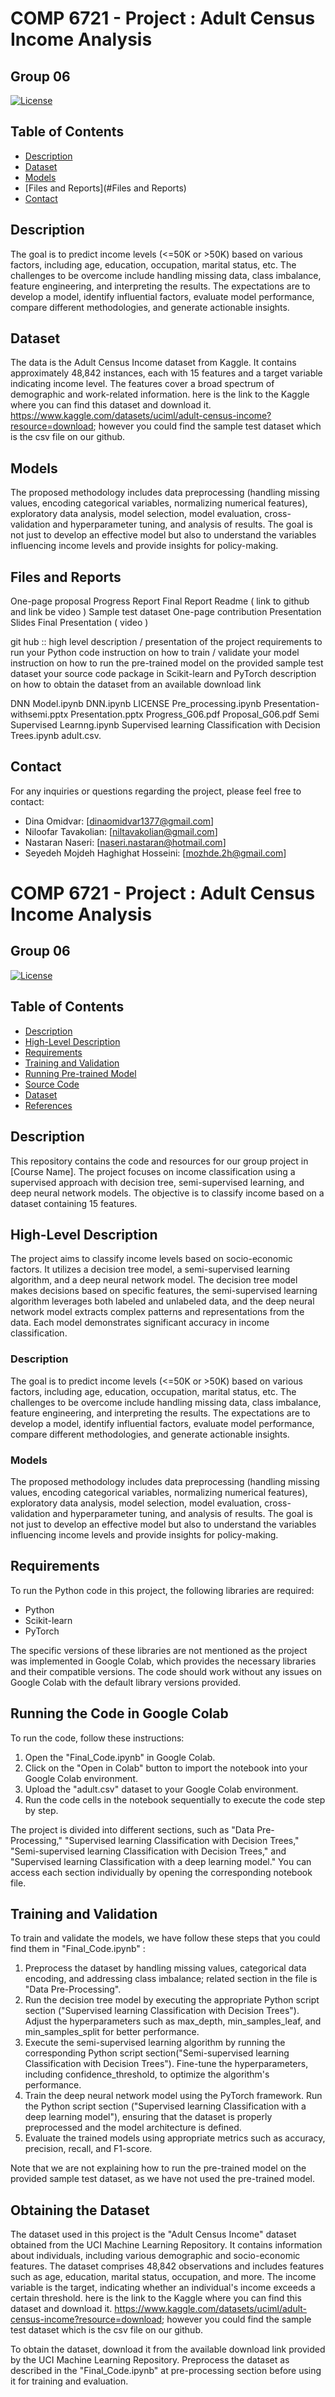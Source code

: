 # COMP 6721 - Project : Adult Census Income Analysis
## Group 06 

[![License](https://img.shields.io/badge/License-MIT-blue.svg)](https://opensource.org/licenses/MIT)

## Table of Contents

- [Description](#description)
- [Dataset](#dataset)
- [Models](#models)
- [Files and Reports](#Files and Reports)
- [Contact](#contact)

## Description

The goal is to predict income levels (<=50K or >50K) based on various factors, including age, education, occupation, marital status, etc. 
The challenges to be overcome include handling missing data, class imbalance, feature engineering, and interpreting the results. 
The expectations are to develop a model, identify influential factors, evaluate model performance, compare different methodologies, and generate actionable insights.


## Dataset
The data is the Adult Census Income dataset from Kaggle. It contains approximately 48,842 instances, each with 15 features and a target variable indicating income level. 
The features cover a broad spectrum of demographic and work-related information. here is the link to the Kaggle where you can find this dataset and download it. https://www.kaggle.com/datasets/uciml/adult-census-income?resource=download; however you could find the sample test dataset which is the csv file on our github. 


## Models
The proposed methodology includes data preprocessing (handling missing values, encoding categorical variables, normalizing numerical features), exploratory data analysis, 
model selection, model evaluation, cross-validation and hyperparameter tuning, and analysis of results.
The goal is not just to develop an effective model but also to understand the variables influencing income levels and provide insights for policy-making.


## Files and Reports
One-page proposal 
Progress Report 
Final Report 
Readme ( link to github and link be video ) 
Sample test dataset
One-page contribution
Presentation Slides
Final Presentation ( video ) 

git hub :: high level description / presentation of the project 
requirements to run your Python code 
instruction on how to train / validate your model 
instruction on how to run the pre-trained model on the provided sample test dataset 
your source code package in Scikit-learn and PyTorch 
description on how to obtain the dataset from an available download link 







DNN Model.ipynb
DNN.ipynb
LICENSE
Pre_processing.ipynb
Presentation-withsemi.pptx
Presentation.pptx
Progress_G06.pdf
Proposal_G06.pdf
Semi Supervised Learnng.ipynb
Supervised learning Classification with Decision Trees.ipynb
adult.csv.



## Contact

For any inquiries or questions regarding the project, please feel free to contact:

- Dina Omidvar: [dinaomidvar1377@gmail.com]
- Niloofar Tavakolian: [niltavakolian@gmail.com]
- Nastaran Naseri: [naseri.nastaran@hotmail.com]
- Seyedeh Mojdeh Haghighat Hosseini: [mozhde.2h@gmail.com]








# COMP 6721 - Project : Adult Census Income Analysis
## Group 06 

[![License](https://img.shields.io/badge/License-MIT-blue.svg)](https://opensource.org/licenses/MIT)

## Table of Contents

- [Description](#description)
- [High-Level Description](#high-level-description)
- [Requirements](#requirements)
- [Training and Validation](#training-and-validation)
- [Running Pre-trained Model](#running-pre-trained-model)
- [Source Code](#source-code)
- [Dataset](#dataset)
- [References](#references)

## Description

This repository contains the code and resources for our group project in [Course Name]. The project focuses on income classification using a supervised approach with decision tree, semi-supervised learning, and deep neural network models. The objective is to classify income based on a dataset containing 15 features.

## High-Level Description

The project aims to classify income levels based on socio-economic factors. It utilizes a decision tree model, a semi-supervised learning algorithm, and a deep neural network model. The decision tree model makes decisions based on specific features, the semi-supervised learning algorithm leverages both labeled and unlabeled data, and the deep neural network model extracts complex patterns and representations from the data. Each model demonstrates significant accuracy in income classification.
### Description

The goal is to predict income levels (<=50K or >50K) based on various factors, including age, education, occupation, marital status, etc. 
The challenges to be overcome include handling missing data, class imbalance, feature engineering, and interpreting the results. 
The expectations are to develop a model, identify influential factors, evaluate model performance, compare different methodologies, and generate actionable insights.




### Models
The proposed methodology includes data preprocessing (handling missing values, encoding categorical variables, normalizing numerical features), exploratory data analysis, 
model selection, model evaluation, cross-validation and hyperparameter tuning, and analysis of results.
The goal is not just to develop an effective model but also to understand the variables influencing income levels and provide insights for policy-making.


## Requirements

To run the Python code in this project, the following libraries are required:
- Python 
- Scikit-learn 
- PyTorch 

The specific versions of these libraries are not mentioned as the project was implemented in Google Colab, which provides the necessary libraries and their compatible versions. The code should work without any issues on Google Colab with the default library versions provided.


## Running the Code in Google Colab
To run the code, follow these instructions:
1. Open the "Final_Code.ipynb" in Google Colab.
2. Click on the "Open in Colab" button to import the notebook into your Google Colab environment.
3. Upload the "adult.csv" dataset to your Google Colab environment.
4. Run the code cells in the notebook sequentially to execute the code step by step.

The project is divided into different sections, such as "Data Pre-Processing," "Supervised learning Classification with Decision Trees," "Semi-supervised learning Classification with Decision Trees," and "Supervised learning Classification with a deep learning model." You can access each section individually by opening the corresponding notebook file.

## Training and Validation

To train and validate the models, we have follow these steps that you could find them in "Final_Code.ipynb" :
1. Preprocess the dataset by handling missing values, categorical data encoding, and addressing class imbalance; related section in the file is "Data Pre-Processing".
2. Run the decision tree model by executing the appropriate Python script section ("Supervised learning Classification with Decision Trees"). Adjust the hyperparameters such as max_depth, min_samples_leaf, and min_samples_split for better performance.
3. Execute the semi-supervised learning algorithm by running the corresponding Python script section("Semi-supervised learning Classification with Decision Trees"). Fine-tune the hyperparameters, including confidence_threshold, to optimize the algorithm's performance.
4. Train the deep neural network model using the PyTorch framework. Run the Python script section ("Supervised learning Classification with a deep learning model"), ensuring that the dataset is properly preprocessed and the model architecture is defined.
5. Evaluate the trained models using appropriate metrics such as accuracy, precision, recall, and F1-score.

Note that we are not explaining how to run the pre-trained model on the provided sample test dataset, as we have not used the pre-trained model.

   

## Obtaining the Dataset

The dataset used in this project is the "Adult Census Income" dataset obtained from the UCI Machine Learning Repository. It contains information about individuals, including various demographic and socio-economic features. The dataset comprises 48,842 observations and includes features such as age, education, marital status, occupation, and more. The income variable is the target, indicating whether an individual's income exceeds a certain threshold. here is the link to the Kaggle where you can find this dataset and download it. https://www.kaggle.com/datasets/uciml/adult-census-income?resource=download; however you could find the sample test dataset which is the csv file on our github. 

To obtain the dataset, download it from the available download link provided by the UCI Machine Learning Repository. Preprocess the dataset as described in the "Final_Code.ipynb" at pre-processing section before using it for training and evaluation.



